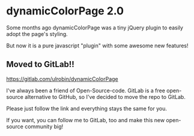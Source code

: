 # dynamicColorPage 2.0
Some months ago dynamicColorPage was a tiny jQuery plugin to easily adopt the page's styling.

But now it is a pure javascript "plugin" with some awesome new features!

## Moved to GitLab!!
https://gitlab.com/ulrobin/dynamicColorPage

I've always been a friend of Open-Source-code.
GitLab is a free open-source alternative to GitHub, so I've decided to move the repo to GitLab.

Please just follow the link and everything stays the same for you.

If you want, you can follow me to GitLab, too and make this new open-source community big!
